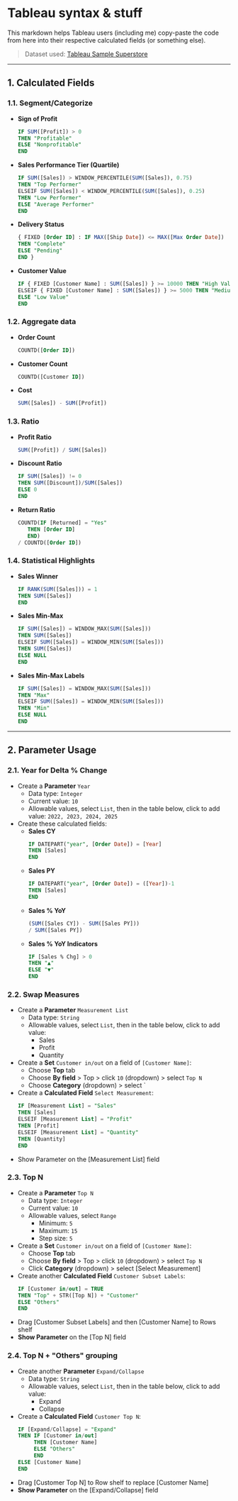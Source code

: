 # Tableau syntax & stuff
This markdown helps Tableau users (including me) copy-paste the code from here into their respective calculated fields (or something else).
> Dataset used: [Tableau Sample Superstore]([https://public.tableau.com/app/sample-data/sample_-_superstore.xls)

---
## 1. Calculated Fields
### 1.1. Segment/Categorize
- **Sign of Profit**
    ```sql
    IF SUM([Profit]) > 0
    THEN "Profitable"
    ELSE "Nonprofitable"
    END
    ```
- **Sales Performance Tier (Quartile)**
    ```sql
    IF SUM([Sales]) > WINDOW_PERCENTILE(SUM([Sales]), 0.75)
    THEN "Top Performer"
    ELSEIF SUM([Sales]) < WINDOW_PERCENTILE(SUM([Sales]), 0.25)
    THEN "Low Performer"
    ELSE "Average Performer"
    END
    ```
- **Delivery Status**
    ```sql
    { FIXED [Order ID] : IF MAX([Ship Date]) <= MAX([Max Order Date])
    THEN "Complete"
    ELSE "Pending"
    END }
    ```
- **Customer Value**
    ```sql
    IF { FIXED [Customer Name] : SUM([Sales]) } >= 10000 THEN "High Value"
    ELSEIF { FIXED [Customer Name] : SUM([Sales]) } >= 5000 THEN "Medium Value"
    ELSE "Low Value"
    END
    ```
### 1.2. Aggregate data
- **Order Count**
    ```sql
    COUNTD([Order ID])
    ```
- **Customer Count**
    ```sql
    COUNTD([Customer ID])
    ```
- **Cost**
    ```sql
    SUM([Sales]) - SUM([Profit])
    ```
### 1.3. Ratio
- **Profit Ratio**
    ```sql
    SUM([Profit]) / SUM([Sales])
    ```
- **Discount Ratio**
    ```sql
    IF SUM([Sales]) != 0
    THEN SUM([Discount])/SUM([Sales])
    ELSE 0
    END
    ```
- **Return Ratio**
    ```sql
    COUNTD(IF [Returned] = "Yes"
       THEN [Order ID]
       END)
    / COUNTD([Order ID])
    ```
### 1.4. Statistical Highlights
- **Sales Winner**
    ```sql
    IF RANK(SUM([Sales])) = 1
    THEN SUM([Sales])
    END
    ```
- **Sales Min-Max**
    ```sql
    IF SUM([Sales]) = WINDOW_MAX(SUM([Sales]))
    THEN SUM([Sales])
    ELSEIF SUM([Sales]) = WINDOW_MIN(SUM([Sales]))
    THEN SUM([Sales])
    ELSE NULL
    END
    ```
- **Sales Min-Max Labels**
    ```sql
    IF SUM([Sales]) = WINDOW_MAX(SUM([Sales]))
    THEN "Max"
    ELSEIF SUM([Sales]) = WINDOW_MIN(SUM([Sales]))
    THEN "Min"
    ELSE NULL
    END
    ```
---

## 2. Parameter Usage
### 2.1. Year for Delta % Change
- Create a **Parameter** `Year`
    - Data type: `Integer`
    - Current value: `10`
    - Allowable values, select `List`, then in the table below, click to add value:
        `2022, 2023, 2024, 2025`
- Create these calculated fields:
    - **Sales CY**
        ```sql
        IF DATEPART("year", [Order Date]) = [Year]
        THEN [Sales]
        END
        ```
    - **Sales PY**
        ```sql
        IF DATEPART("year", [Order Date]) = ([Year])-1
        THEN [Sales]
        END
        ```
    - **Sales % YoY**
        ```sql
        (SUM([Sales CY]) - SUM([Sales PY]))
        / SUM([Sales PY])
        ```
    - **Sales % YoY Indicators**
        ```sql
        IF [Sales % Chg] > 0
        THEN "▲"
        ELSE "▼"
        END
        ```
### 2.2. Swap Measures
- Create a **Parameter** `Measurement List`
    - Data type: `String`
    - Allowable values, select `List`, then in the table below, click to add value:
        - Sales
        - Profit
        - Quantity
- Create a **Set** `Customer in/out` on a field of `[Customer Name]`:
    - Choose **Top** tab
    - Choose **By field** > Top > click `10` (dropdown) > select `Top N`
    - Choose **Category** (dropdown) >  select ` 
- Create a **Calculated Field** `Select Measurement`:
    ```sql
    IF [Measurement List] = "Sales"
    THEN [Sales]
    ELSEIF [Measurement List] = "Profit"
    THEN [Profit]
    ELSEIF [Measurement List] = "Quantity"
    THEN [Quantity]
    END
    ```
- Show Parameter on the [Measurement List] field
### 2.3. Top N
- Create a **Parameter** `Top N`
    - Data type: `Integer`
    - Current value: `10`
    - Allowable values, select `Range`
        - Minimum: `5`
        - Maximum: `15`
        - Step size: `5`
- Create a **Set** `Customer in/out` on a field of `[Customer Name]`:
    - Choose **Top** tab
    - Choose **By field** > Top > click `10` (dropdown) > select `Top N`
    - Click **Category** (dropdown) >  select [Select Measurement]
- Create another **Calculated Field** `Customer Subset Labels`:
    ```sql 
    IF [Customer in/out] = TRUE
    THEN "Top" + STR([Top N]) + "Customer"
    ELSE "Others"
    END
    ```
- Drag [Customer Subset Labels] and then [Customer Name] to Rows shelf
- **Show Parameter** on the [Top N] field
### 2.4. Top N + "Others" grouping
- Create another **Parameter** `Expand/Collapse`
    - Data type: `String`
    - Allowable values, select `List`, then in the table below, click to add value:
        - Expand
        - Collapse
- Create a **Calculated Field** `Customer Top N`:
    ```sql
    IF [Expand/Collapse] = "Expand"
    THEN IF [Customer in/out]
         THEN [Customer Name] 
         ELSE "Others"
         END
    ELSE [Customer Name]
    END
    ```
- Drag [Customer Top N] to Row shelf to replace [Customer Name]
- **Show Parameter** on the [Expand/Collapse] field